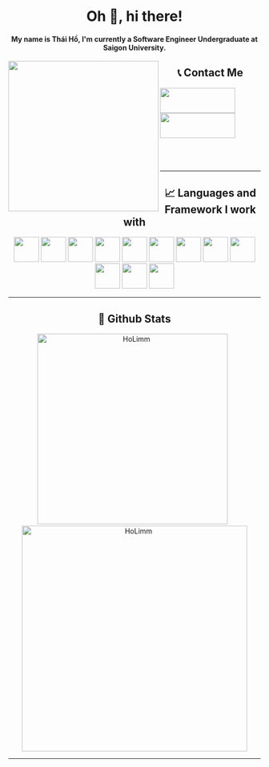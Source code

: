 <h1 align="center">Oh 👋, hi there!</h1>
<h4 align="center">My name is Thái Hồ, I'm currently a Software Engineer Undergraduate at Saigon University.</h4>

<div align="center">
  <img align="left" src="https://media.giphy.com/media/ysOtnle4uSbK/giphy.gif" width="300rem" height="300rem" ></img>
</div>
<h2 align="center">📞 Contact Me</h2>
<img height="50rem" width="150rem" src="https://cdn.jsdelivr.net/gh/devicons/devicon/icons/facebook/facebook-original.svg"/>
<img height="50rem" width="150rem" src="https://cdn.jsdelivr.net/gh/devicons/devicon/icons/html5/html5-original.svg"/>
<br><br><br><br>
<hr/>
<h2 align="center">📈 Languages and Framework I work with</h2>
<div align="center">
  <img height="50rem" width="50rem" src="https://cdn.jsdelivr.net/gh/devicons/devicon/icons/html5/html5-original.svg"/>
  <img height="50rem" width="50rem" src="https://cdn.jsdelivr.net/gh/devicons/devicon/icons/css3/css3-original.svg"/>
  <img height="50rem" width="50rem" src="https://cdn.jsdelivr.net/gh/devicons/devicon/icons/javascript/javascript-original.svg"/>
  <img height="50rem" width="50rem" src="https://cdn.jsdelivr.net/gh/devicons/devicon/icons/java/java-original.svg"/>
  <img height="50rem" width="50rem" src="https://cdn.jsdelivr.net/gh/devicons/devicon/icons/react/react-original.svg"/>
  <img height="50rem" width="50rem" src="https://cdn.jsdelivr.net/gh/devicons/devicon/icons/nodejs/nodejs-original.svg"/>
  <img height="50rem" width="50rem" src="https://cdn.jsdelivr.net/gh/devicons/devicon/icons/tailwindcss/tailwindcss-plain.svg"/>
  <img height="50rem" width="50rem" src="https://cdn.jsdelivr.net/gh/devicons/devicon/icons/bootstrap/bootstrap-original.svg"/>
  <img height="50rem" width="50rem" src="https://cdn.jsdelivr.net/gh/devicons/devicon/icons/jquery/jquery-plain-wordmark.svg"/>
  <img height="50rem" width="50rem" src="https://cdn.jsdelivr.net/gh/devicons/devicon/icons/php/php-original.svg"/>
  <img height="50rem" width="50rem" src="https://cdn.jsdelivr.net/gh/devicons/devicon/icons/mysql/mysql-original-wordmark.svg"/>
  <img height="50rem" width="50rem" src="https://cdn.jsdelivr.net/gh/devicons/devicon/icons/mongodb/mongodb-original-wordmark.svg"/>
</div>
<hr/>
<h2 align="center">🔧 Github Stats</h2>
<div align="center">
  <img width="380em" src="https://github-readme-stats.vercel.app/api/top-langs/?username=holimm&theme=dracula&show_icons=true&layout=compact" alt="HoLimm" />
  &nbsp;
  <img width="450em" src="https://github-readme-stats.vercel.app/api?username=holimm&theme=dracula&show_icons=true&layout=compact" alt="HoLimm" />
</div>
<hr/>
